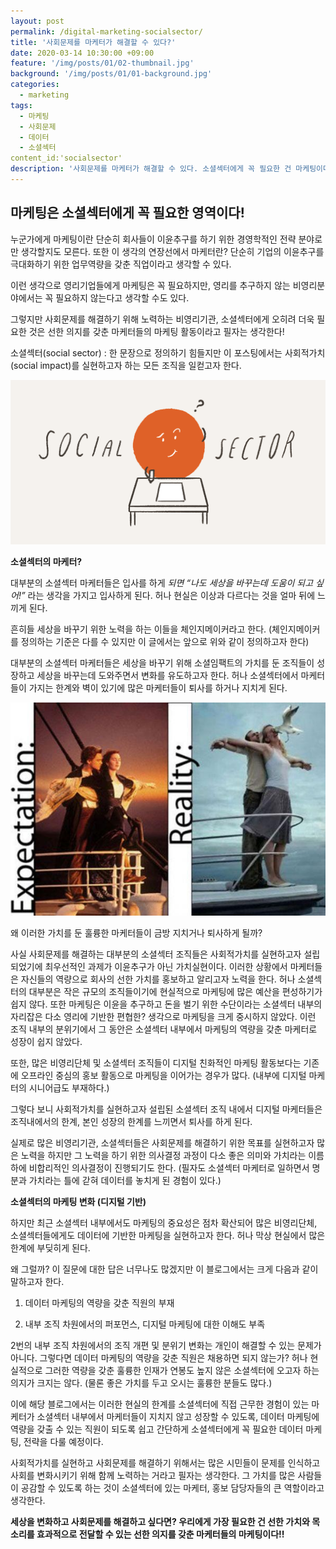 ```yaml
---
layout: post
permalink: /digital-marketing-socialsector/
title: '사회문제를 마케터가 해결할 수 있다?'
date: 2020-03-14 10:30:00 +09:00
feature: '/img/posts/01/02-thumbnail.jpg'
background: '/img/posts/01/01-background.jpg'
categories:
  - marketing
tags:
  - 마케팅
  - 사회문제
  - 데이터
  - 소셜섹터
content_id:'socialsector'
description: '사회문제를 마케터가 해결할 수 있다. 소셜섹터에게 꼭 필요한 건 마케팅이다.'
---
```


## 마케팅은 소셜섹터에게 꼭 필요한 영역이다!



누군가에게 마케팅이란 단순히 회사들이 이윤추구를 하기 위한 경영학적인 전략 분야로만 생각할지도 모른다. 또한 이 생각의 연장선에서 마케터란? 단순히 기업의 이윤추구를 극대화하기 위한 업무역량을 갖춘 직업이라고 생각할 수 있다.

이런 생각으로 영리기업들에게 마케팅은 꼭 필요하지만, 영리를 추구하지 않는 비영리분야에서는 꼭 필요하지 않는다고 생각할 수도 있다.

그렇지만 사회문제를 해결하기 위해 노력하는 비영리기관, 소셜섹터에게 오히려 더욱 필요한 것은 선한 의지를 갖춘 마케터들의 마케팅 활동이라고 필자는 생각한다!

소셜섹터(social sector) : 한 문장으로 정의하기 힘들지만 이 포스팅에서는 사회적가치(social impact)를 실현하고자 하는 모든 조직을 일컫고자 한다.

![slowalk](/img/posts/01/01.png)

**소셜섹터의 마케터?**

대부분의 소셜섹터 마케터들은 입사를 하게 *되면 “나도 세상을 바꾸는데 도움이 되고 싶어!”* 라는 생각을 가지고 입사하게 된다. 허나 현실은 이상과 다르다는 것을 얼마 뒤에 느끼게 된다.

흔히들 세상을 바꾸기 위한 노력을 하는 이들을 체인지메이커라고 한다. (체인지메이커를 정의하는 기준은 다를 수 있지만 이 글에서는 앞으로 위와 같이 정의하고자 한다)

대부분의 소셜섹터 마케터들은 세상을 바꾸기 위해 소셜임팩트의 가치를 둔 조직들이 성장하고 세상을 바꾸는데 도와주면서 변화를 유도하고자 한다. 허나 소셜섹터에서 마케터들이 가지는 한계와 벽이 있기에 많은 마케터들이 퇴사를 하거나 지치게 된다.

![현실과이상](/img/posts/01/02.jfif)

왜 이러한 가치를 둔 훌륭한 마케터들이 금방 지치거나 퇴사하게 될까?

사실 사회문제를 해결하는 대부분의 소셜섹터 조직들은 사회적가치를 실현하고자 설립되었기에 최우선적인 과제가 이윤추구가 아닌 가치실현이다. 이러한 상황에서 마케터들은 자신들의 역량으로 회사의 선한 가치를 홍보하고 알리고자 노력을 한다. 허나 소셜섹터의 대부분은 작은 규모의 조직들이기에 현실적으로 마케팅에 많은 예산을 편성하기가 쉽지 않다. 또한 마케팅은 이윤을 추구하고 돈을 벌기 위한 수단이라는 소셜섹터 내부의 자리잡은 다소 영리에 기반한 편협한? 생각으로 마케팅을 크게 중시하지 않았다. 이런 조직 내부의 분위기에서 그 동안은 소셜섹터 내부에서 마케팅의 역량을 갖춘 마케터로 성장이 쉽지 않았다.

또한, 많은 비영리단체 및 소셜섹터 조직들이 디지털 친화적인 마케팅 활동보다는 기존에 오프라인 중심의 홍보 활동으로 마케팅을 이어가는 경우가 많다. (내부에 디지털 마케터의 시니어급도 부재하다.)

그렇다 보니 사회적가치를 실현하고자 설립된 소셜섹터 조직 내에서 디지털 마케터들은 조직내에서의 한계, 본인 성장의 한계를 느끼면서 퇴사를 하게 된다.

실제로 많은 비영리기관, 소셜섹터들은 사회문제를 해결하기 위한 목표를 실현하고자 많은 노력을 하지만 그 노력을 하기 위한 의사결정 과정이 다소 좋은 의미와 가치라는 이름하에 비합리적인 의사결정이 진행되기도 한다. (필자도 소셜섹터 마케터로 일하면서 명분과 가치라는 틀에 갇혀 데이터를 놓치게 된 경험이 있다.)

**소셜섹터의 마케팅 변화 (디지털 기반)**

하지만 최근 소셜섹터 내부에서도 마케팅의 중요성은 점차 확산되어 많은 비영리단체, 소셜섹터들에게도 데이터에 기반한 마케팅을 실현하고자 한다. 허나 막상 현실에서 많은 한계에 부딪히게 된다.

왜 그럴까? 이 질문에 대한 답은 너무나도 많겠지만 이 블로그에서는 크게 다음과 같이 말하고자 한다.

1. 데이터 마케팅의 역량을 갖춘 직원의 부재

2. 내부 조직 차원에서의 퍼포먼스, 디지털 마케팅에 대한 이해도 부족

2번의 내부 조직 차원에서의 조직 개편 및 분위기 변화는 개인이 해결할 수 있는 문제가 아니다. 그렇다면 데이터 마케팅의 역량을 갖춘 직원은 채용하면 되지 않는가? 허나 현실적으로 그러한 역량을 갖춘 훌륭한 인재가 연봉도 높지 않은 소셜섹터에 오고자 하는 의지가 크지는 않다. (물론 좋은 가치를 두고 오시는 훌륭한 분들도 많다.)

이에 해당 블로그에서는 이러한 현실의 한계를 소셜섹터에 직접 근무한 경험이 있는 마케터가 소셜섹터 내부에서 마케터들이 지치지 않고 성장할 수 있도록, 데이터 마케팅에 역량을 갖출 수 있는 직원이 되도록 쉽고 간단하게 소셜섹터에게 꼭 필요한 데이터 마케팅, 전략을 다룰 예정이다.

사회적가치를 실현하고 사회문제를 해결하기 위해서는 많은 시민들이 문제를 인식하고 사회를 변화시키기 위해 함께 노력하는 거라고 필자는 생각한다. 그 가치를 많은 사람들이 공감할 수 있도록 하는 것이 소셜섹터에 있는 마케터, 홍보 담당자들의 큰 역할이라고 생각한다.

**세상을 변화하고 사회문제를 해결하고 싶다면? 우리에게 가장 필요한 건 선한 가치와 목소리를 효과적으로 전달할 수 있는 선한 의지를 갖춘 마케터들의 마케팅이다!!**
